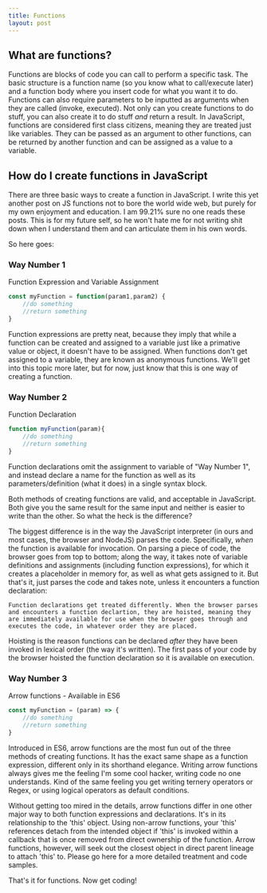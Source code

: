```yaml
---
title: Functions
layout: post
---
```

## What are functions?

Functions are blocks of code you can call to perform a specific task. The basic structure is a function name (so you know what to call/execute later) and a function body where you insert code for what you want it to do. Functions can also require parameters to be inputted as arguments when they are called (invoke, executed). Not only can you create functions to do stuff, you can also create it to do stuff *and* return a result. In JavaScript, functions are considered first class citizens, meaning they are treated just like variables. They can be passed as an argument to other functions, can be returned by another function and can be assigned as a value to a variable. 

## How do I create functions in JavaScript

There are three basic ways to create a function in JavaScript. I write this yet another post on JS functions not to bore the world wide web, but purely for my own enjoyment and education. I am 99.21% sure no one reads these posts. This is for my future self, so he won't hate me for not writing shit down when I understand them and can articulate them in his own words.


So here goes:

### Way Number 1

Function Expression and Variable Assignment
```javascript
const myFunction = function(param1,param2) {
    //do something 
    //return something
}
```
Function expressions are pretty neat, because they imply that while a function can be created and assigned to a variable just like a primative value or object, it doesn't have to be assigned. When functions don't get assigned to a variable, they are known as anonymous functions. We'll get into this topic more later, but for now, just know that this is one way of creating a function.

### Way Number 2

Function Declaration 
```javascript
function myFunction(param){
    //do something
    //return something
}
```

Function declarations omit the assignment to variable of "Way Number 1", and instead declare a name for the function as well as its parameters/definition (what it does) in a single syntax block. 

Both methods of creating functions are valid, and acceptable in JavaScript. Both give you the same result for the same input and neither is easier to write than the other. So what the heck is the difference?

The biggest difference is in the way the JavaScript interpreter (in ours and most cases, the browser and NodeJS) parses the code. Specifically, *when* the function is available for invocation. On parsing a piece of code, the browser goes from top to bottom; along the way, it takes note of variable definitions and assignments (including function expressions), for which it creates a placeholder in memory for, as well as what gets assigned to it. But that's it, just parses the code and takes note, unless it encounters a function declaration: 

```
Function declarations get treated differently. When the browser parses and encounters a function declartion, they are hoisted, meaning they are immediately available for use when the browser goes through and executes the code, in whatever order they are placed.
```

Hoisting is the reason functions can be declared *after* they have been invoked in lexical order (the way it's written). The first pass of your code by the browser hoisted the function declaration so it is available on execution.

### Way Number 3

Arrow functions - Available in ES6
```javascript
const myFunction = (param) => {
    //do something
    //return something
}
```

Introduced in ES6, arrow functions are the most fun out of the three methods of creating functions. It has the exact same shape as a function expression, different only in its shorthand elegance. Writing arrow functions always gives me the feeling I'm some cool hacker, writing code no one understands. Kind of the same feeling you get writing ternery operators or Regex, or using logical operators as default conditions. 

Without getting too mired in the details, arrow functions differ in one other major way to both function expressions and declarations. It's in its relationship to the 'this' object. Using non-arrow functions, your 'this' references detach from the intended object if 'this' is invoked within a callback that is once removed from direct ownership of the function. Arrow functions, however, will seek out the closest object in direct parent lineage to attach 'this' to. Please go here for a more detailed treatment and code samples.

That's it for functions. Now get coding!